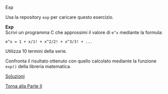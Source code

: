 Exp



Usa la repository `exp` per caricare questo esercizio.

**Exp**<br>
Scrivi un programma C che approssimi il valore di `e^x` mediante la
formula:

```
e^x = 1 + x/1! + x^2/2! + x^3/3! + ...
```

Utilizza 10 termini della serie.

Confronta il risultato ottenuto con quello calcolato mediante la funzione
`exp()` della libreria matematica.

<a href="https://github.com/FabioZTessitore/laboratorio/tree/master/esercizi/part-ii/math">Soluzioni</a>

<a href="/activities/2">Torna alla Parte II</a>
